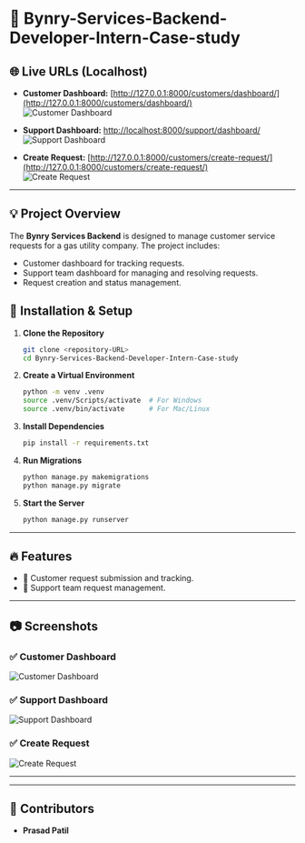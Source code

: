 # 🚀 **Bynry-Services-Backend-Developer-Intern-Case-study**

## 🌐 **Live URLs (Localhost)**
- **Customer Dashboard:** [http://127.0.0.1:8000/customers/dashboard/](http://127.0.0.1:8000/customers/dashboard/)  
  ![Customer Dashboard](https://github.com/user-attachments/assets/bb4ecb48-c4e9-439b-887f-d7a43ee362b1)

- **Support Dashboard:** [http://localhost:8000/support/dashboard/](http://localhost:8000/support/dashboard/)  
  ![Support Dashboard](https://github.com/user-attachments/assets/22910b8a-60bc-4fe8-ae0d-7c65fde73155)

- **Create Request:** [http://127.0.0.1:8000/customers/create-request/](http://127.0.0.1:8000/customers/create-request/)  
  ![Create Request](https://github.com/user-attachments/assets/7d805844-0388-4f5d-82e0-58a739a77d1e)

---

## 💡 **Project Overview**
The **Bynry Services Backend** is designed to manage customer service requests for a gas utility company. The project includes:
- Customer dashboard for tracking requests.
- Support team dashboard for managing and resolving requests.
- Request creation and status management.


## 🚀 **Installation & Setup**
1. **Clone the Repository**
   ```bash
   git clone <repository-URL>
   cd Bynry-Services-Backend-Developer-Intern-Case-study
   ```

2. **Create a Virtual Environment**
   ```bash
   python -m venv .venv
   source .venv/Scripts/activate  # For Windows
   source .venv/bin/activate      # For Mac/Linux
   ```

3. **Install Dependencies**
   ```bash
   pip install -r requirements.txt
   ```

4. **Run Migrations**
   ```bash
   python manage.py makemigrations
   python manage.py migrate
   ```

5. **Start the Server**
   ```bash
   python manage.py runserver
   ```

---

## 🔥 **Features**
- 📌 Customer request submission and tracking.  
- 📌 Support team request management. 

---

## 📷 **Screenshots**
### ✅ **Customer Dashboard**
![Customer Dashboard](https://github.com/user-attachments/assets/bb4ecb48-c4e9-439b-887f-d7a43ee362b1)

### ✅ **Support Dashboard**
![Support Dashboard](https://github.com/user-attachments/assets/22910b8a-60bc-4fe8-ae0d-7c65fde73155)

### ✅ **Create Request**
![Create Request](https://github.com/user-attachments/assets/7d805844-0388-4f5d-82e0-58a739a77d1e)

---


---

## 📌 **Contributors**
- **Prasad Patil** 
